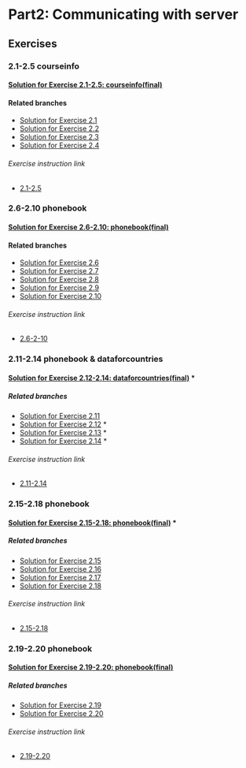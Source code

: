 # Part2: Communicating with server

## Exercises

### 2.1-2.5 courseinfo

#### [Solution for Exercise 2.1-2.5: courseinfo(final)](https://github.com/aiotrope/fso/tree/main/part2/courseinfo)

#### Related branches

- [Solution for Exercise 2.1](https://github.com/aiotrope/fso/tree/part2/2.1/part2/courseinfo)
- [Solution for Exercise 2.2](https://github.com/aiotrope/fso/tree/part2/2.2/part2/courseinfo)
- [Solution for Exercise 2.3](https://github.com/aiotrope/fso/tree/part2/2.3/part2/courseinfo)
- [Solution for Exercise 2.4](https://github.com/aiotrope/fso/tree/part2/2.4/part2/courseinfo)

###### Exercise instruction link
- [2.1-2.5](https://fullstackopen.com/en/part2/rendering_a_collection_modules#exercises-2-1-2-5)

### 2.6-2.10 phonebook

#### [Solution for Exercise 2.6-2.10: phonebook(final)](https://github.com/aiotrope/fso/tree/part2/2.10/part2/phonebook)

#### Related branches

- [Solution for Exercise 2.6](https://github.com/aiotrope/fso/tree/part2/2.6/part2/phonebook)
- [Solution for Exercise 2.7](https://github.com/aiotrope/fso/tree/part2/2.7/part2/phonebook)
- [Solution for Exercise 2.8](https://github.com/aiotrope/fso/tree/part2/2.8/part2/phonebook)
- [Solution for Exercise 2.9](https://github.com/aiotrope/fso/tree/part2/2.9/part2/phonebook)
- [Solution for Exercise 2.10](https://github.com/aiotrope/fso/tree/part2/2.10/part2/phonebook)

###### Exercise instruction link
- [2.6-2-10](https://fullstackopen.com/en/part2/forms#exercises-2-6-2-10)

### 2.11-2.14 phonebook & dataforcountries

#### [Solution for Exercise 2.12-2.14: dataforcountries(final)](https://github.com/aiotrope/fso/tree/main/part2/dataforcountries) *

##### Related branches

- [Solution for Exercise 2.11](https://github.com/aiotrope/fso/tree/part2/2.11/part2/phonebook)
- [Solution for Exercise 2.12](https://github.com/aiotrope/fso/tree/part2/2.12/part2/dataforcountries) *
- [Solution for Exercise 2.13](https://github.com/aiotrope/fso/tree/part2/2.13/part2/dataforcountries) *
- [Solution for Exercise 2.14](https://github.com/aiotrope/fso/tree/part2/2.14/part2/dataforcountries) *

###### Exercise instruction link
- [2.11-2.14](https://fullstackopen.com/en/part2/getting_data_from_server#exercises-2-11-2-14)

### 2.15-2.18 phonebook

#### [Solution for Exercise 2.15-2.18: phonebook(final)](https://github.com/aiotrope/fso/tree/part2/2.18/part2/phonebook) *

##### Related branches

- [Solution for Exercise 2.15](https://github.com/aiotrope/fso/tree/part2/2.15/part2/phonebook)
- [Solution for Exercise 2.16](https://github.com/aiotrope/fso/tree/part2/2.16/part2/phonebook)
- [Solution for Exercise 2.17](https://github.com/aiotrope/fso/tree/part2/2.17/part2/phonebook)
- [Solution for Exercise 2.18](https://github.com/aiotrope/fso/tree/part2/2.18/part2/phonebook)

###### Exercise instruction link
- [2.15-2.18](https://fullstackopen.com/en/part2/altering_data_in_server#exercises-2-15-2-18)

### 2.19-2.20 phonebook

#### [Solution for Exercise 2.19-2.20: phonebook(final)](https://github.com/aiotrope/fso/tree/main/part2/phonebook)

##### Related branches

- [Solution for Exercise 2.19](https://github.com/aiotrope/fso/tree/part2/2.19/part2/phonebook)
- [Solution for Exercise 2.20](https://github.com/aiotrope/fso/tree/part2/2.20/part2/phonebook)

###### Exercise instruction link
- [2.19-2.20](https://fullstackopen.com/en/part2/adding_styles_to_react_app#exercises-2-19-2-20)
